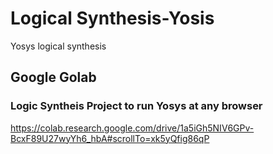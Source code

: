 # Logical Synthesis-Yosis
 Yosys logical synthesis

 ## Google Golab
 ### Logic Syntheis Project to run Yosys at any browser
 https://colab.research.google.com/drive/1a5iGh5NIV6GPv-BcxF89U27wyYh6_hbA#scrollTo=xk5yQfig86qP
